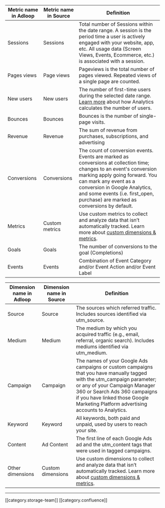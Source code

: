 

|  **Metric name in Adloop**  |  **Metric name in Source**  |  **Definition**  | 
|  --- |  --- |  --- | 
|  Sessions | Sessions | Total number of Sessions within the date range. A session is the period time a user is actively engaged with your website, app, etc. All usage data (Screen Views, Events, Ecommerce, etc.) is associated with a session. | 
|   Pages views | Page views | Pageviews is the total number of pages viewed. Repeated views of a single page are counted. | 
|   New users | New users | The number of first-time users during the selected date range. [Learn more](https://support.google.com/analytics/answer/2992042) about how Analytics calculates the number of users. | 
|   Bounces | Bounces | Bounces is the number of single-page visits. | 
|   Revenue | Revenue | The sum of revenue from purchases, subscriptions, and advertising | 
|   Conversions | Conversions | The count of conversion events. Events are marked as conversions at collection time; changes to an event's conversion marking apply going forward. You can mark any event as a conversion in Google Analytics, and some events (i.e. first_open, purchase) are marked as conversions by default. | 
|   Metrics | Custom metrics | Use custom metrics to collect and analyze data that isn’t automatically tracked. Learn more about [custom dimensions & metrics](https://support.google.com/analytics/answer/2709828). | 
|   Goals | Goals | The number of conversions to the goal (Completions) | 
|   Events | Events | Combination of Event Category and/or Event Action and/or Event Label | 



|  **Dimension name in Adloop**  |  **Dimension name in Source**  |  **Definition**  | 
|  --- |  --- |  --- | 
|   Source | Source | The sources which referred traffic. Includes sources identified via utm_source. | 
|   Medium | Medium | The medium by which you acquired traffic (e.g., email, referral, organic search). Includes mediums identified via utm_medium. | 
|   Campaign | Campaign | The names of your Google Ads campaigns or custom campaigns that you have manually tagged with the utm_campaign parameter; or any of your Campaign Manager 360 or Search Ads 360 campaigns if you have linked those Google Marketing Platform advertising accounts to Analytics. | 
|   Keyword | Keyword | All keywords, both paid and unpaid, used by users to reach your site. | 
|   Content  | Ad Content | The first line of each Google Ads ad and the utm_content tags that were used in tagged campaigns. | 
|   Other dimensions | Custom dimensions | Use custom dimensions to collect and analyze data that isn’t automatically tracked. Learn more about [custom dimensions & metrics](https://support.google.com/analytics/answer/2709828). | 





*****

[[category.storage-team]] 
[[category.confluence]] 
